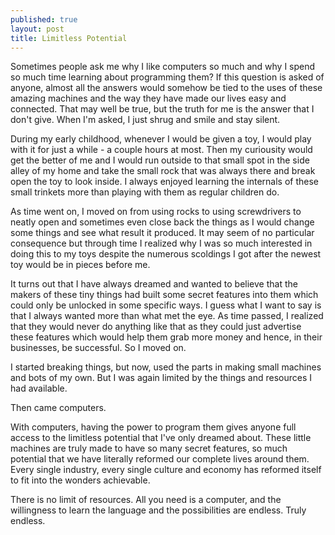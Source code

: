 ```yaml
---
published: true
layout: post
title: Limitless Potential
---
```


Sometimes people ask me why I like computers so much and why I spend so much time learning about programming them? If this question is asked of anyone, almost all the answers would somehow be tied to the uses of these amazing machines and the way they have made our lives easy and connected. That may well be true, but the truth for me is the answer that I don't give. When I'm asked, I just shrug and smile and stay silent.

During my early childhood, whenever I would be given a toy, I would play with it for just a while - a couple hours at most. Then my curiousity would get the better of me and I would run outside to that small spot in the side alley of my home and take the small rock that was always there and break open the toy to look inside. I always enjoyed learning the internals of these small trinkets more than playing with them as regular children do.

As time went on, I moved on from using rocks to using screwdrivers to neatly open and sometimes even close back the things as I would change some things and see what result it produced. It may seem of no particular consequence but through time I realized why I was so much interested in doing this to my toys despite the numerous scoldings I got after the newest toy would be in pieces before me.

It turns out that I have always dreamed and wanted to believe that the makers of these tiny things had built some secret features into them which could only be unlocked in some specific ways. I guess what I want to say is that I always wanted more than what met the eye. As time passed, I realized that they would never do anything like that as they could just advertise these features which would help them grab more money and hence, in their businesses, be successful. So I moved on.

I started breaking things, but now, used the parts in making small machines and bots of my own. But I was again limited by the things and resources I had available.

Then came computers.

With computers, having the power to program them gives anyone full access to the limitless potential that I've only dreamed about. These little machines are truly made to have so many secret features, so much potential that we have literally reformed our complete lives around them. Every single industry, every single culture and economy has reformed itself to fit into the wonders achievable.

There is no limit of resources. All you need is a computer, and the willingness to learn the language and the possibilities are endless. Truly endless.
